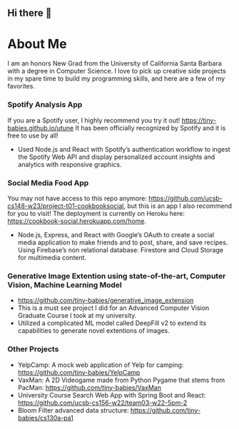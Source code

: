 ## Hi there 👋
# About Me
I am an honors New Grad from the University of California Santa Barbara with a degree in Computer Science. I love to pick up creative side projects in my spare time to build my programming skills, and here are a few of my favorites.

### Spotify Analysis App
If you are a Spotify user, I highly recommend you try it out! <https://tiny-babies.github.io/utune> It has been officially recognized by Spotify and it is free to use by all!
- Used Node.js and React with Spotify’s authentication workflow to ingest the Spotify Web API and display personalized account insights and analytics with responsive graphics. 

### Social Media Food App
You may not have access to this repo anymore: <https://github.com/ucsb-cs148-w23/project-t01-cookbooksocial>, but this is an app I also recommend for you to visit! The deployment is currently on Heroku here: <https://cookbook-social.herokuapp.com/home>.
-  Node.js, Express, and React with Google’s OAuth to create a social media application to make friends and to post, share, and save recipes. Using Firebase’s non relational database: Firestore and Cloud Storage for multimedia content.

### Generative Image Extention using state-of-the-art, Computer Vision, Machine Learning Model
- <https://github.com/tiny-babies/generative_image_extension>  
- This is a must see project I did for an Advanced Computer Vision Graduate Course I took at my university.
- Utilized a complicated ML model called DeepFill v2 to extend its capabilities to generate novel extentions of images.

### Other Projects
- YelpCamp: A mock web application of Yelp for camping: <https://github.com/tiny-babies/YelpCamp>
- VaxMan: A 2D Videogame made from Python Pygame that stems from PacMan: <https://github.com/tiny-babies/VaxMan>
- University Course Search Web App with Spring Boot and React: <https://github.com/ucsb-cs156-w22/team03-w22-5pm-2>
- Bloom Filter advanced data structure: <https://github.com/tiny-babies/cs130a-pa1>


